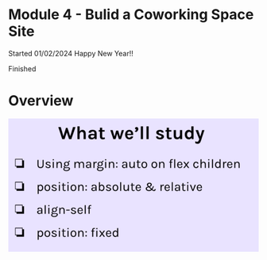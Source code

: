 # Module 4 - Bulid a Coworking Space Site

Started 01/02/2024 Happy New Year!!

Finished

# Overview

![Alt text](images/image.png)
